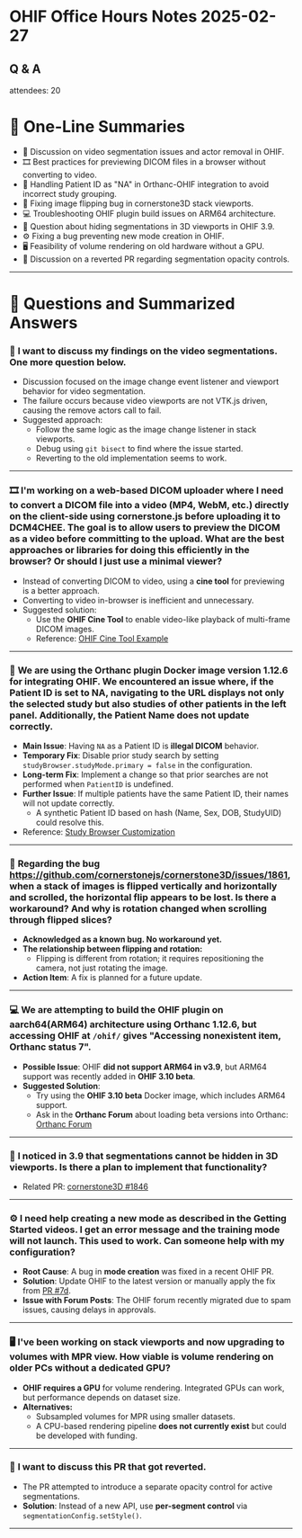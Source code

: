 # OHIF Office Hours Notes 2025-02-27

## Q & A

attendees: 20
  


# 📌 One-Line Summaries  

- 🎥 Discussion on video segmentation issues and actor removal in OHIF.  
- 🎞️ Best practices for previewing DICOM files in a browser without converting to video.  
- 🏥 Handling Patient ID as "NA" in Orthanc-OHIF integration to avoid incorrect study grouping.  
- 🔄 Fixing image flipping bug in cornerstone3D stack viewports.  
- 💻 Troubleshooting OHIF plugin build issues on ARM64 architecture.  
- 👀 Question about hiding segmentations in 3D viewports in OHIF 3.9.  
- ⚙️ Fixing a bug preventing new mode creation in OHIF.  
- 🖥️ Feasibility of volume rendering on old hardware without a GPU.  
- 🔄 Discussion on a reverted PR regarding segmentation opacity controls.  

---

# 📌 Questions and Summarized Answers  

### 🎥 **I want to discuss my findings on the video segmentations. One more question below.**  
- Discussion focused on the image change event listener and viewport behavior for video segmentation.  
- The failure occurs because video viewports are not VTK.js driven, causing the remove actors call to fail.  
- Suggested approach:  
  - Follow the same logic as the image change listener in stack viewports.  
  - Debug using `git bisect` to find where the issue started.  
  - Reverting to the old implementation seems to work.  

---  

### 🎞️ **I'm working on a web-based DICOM uploader where I need to convert a DICOM file into a video (MP4, WebM, etc.) directly on the client-side using cornerstone.js before uploading it to DCM4CHEE. The goal is to allow users to preview the DICOM as a video before committing to the upload. What are the best approaches or libraries for doing this efficiently in the browser? Or should I just use a minimal viewer?**  
- Instead of converting DICOM to video, using a **cine tool** for previewing is a better approach.  
- Converting to video in-browser is inefficient and unnecessary.  
- Suggested solution:  
  - Use the **OHIF Cine Tool** to enable video-like playback of multi-frame DICOM images.  
  - Reference: [OHIF Cine Tool Example](https://www.cornerstonejs.org/live-examples/cinetool)  

---

### 🏥 **We are using the Orthanc plugin Docker image version 1.12.6 for integrating OHIF. We encountered an issue where, if the Patient ID is set to NA, navigating to the URL displays not only the selected study but also studies of other patients in the left panel. Additionally, the Patient Name does not update correctly.**  
- **Main Issue**: Having `NA` as a Patient ID is **illegal DICOM** behavior.  
- **Temporary Fix**: Disable prior study search by setting `studyBrowser.studyMode.primary = false` in the configuration.  
- **Long-term Fix**: Implement a change so that prior searches are not performed when `PatientID` is undefined.  
- **Further Issue**: If multiple patients have the same Patient ID, their names will not update correctly.  
  - A synthetic Patient ID based on hash (Name, Sex, DOB, StudyUID) could resolve this.  
- Reference: [Study Browser Customization](https://docs.ohif.org/platform/services/customization-service/StudyBrowser)  

---

### 🔄 **Regarding the bug https://github.com/cornerstonejs/cornerstone3D/issues/1861, when a stack of images is flipped vertically and horizontally and scrolled, the horizontal flip appears to be lost. Is there a workaround? And why is rotation changed when scrolling through flipped slices?**  
- **Acknowledged as a known bug. No workaround yet.**  
- **The relationship between flipping and rotation:**  
  - Flipping is different from rotation; it requires repositioning the camera, not just rotating the image.  
- **Action Item**: A fix is planned for a future update.  

---

### 💻 **We are attempting to build the OHIF plugin on aarch64(ARM64) architecture using Orthanc 1.12.6, but accessing OHIF at `/ohif/` gives "Accessing nonexistent item, Orthanc status 7".**  
- **Possible Issue**: OHIF **did not support ARM64 in v3.9**, but ARM64 support was recently added in **OHIF 3.10 beta**.  
- **Suggested Solution**:  
  - Try using the **OHIF 3.10 beta** Docker image, which includes ARM64 support.  
  - Ask in the **Orthanc Forum** about loading beta versions into Orthanc: [Orthanc Forum](https://groups.google.com/g/orthanc-users)  

---

### 👀 **I noticed in 3.9 that segmentations cannot be hidden in 3D viewports. Is there a plan to implement that functionality?**  
- Related PR: [cornerstone3D #1846](https://github.com/cornerstonejs/cornerstone3D/pull/1846/files)  

---

### ⚙️ **I need help creating a new mode as described in the Getting Started videos. I get an error message and the training mode will not launch. This used to work. Can someone help with my configuration?**  
- **Root Cause**: A bug in **mode creation** was fixed in a recent OHIF PR.  
- **Solution**: Update OHIF to the latest version or manually apply the fix from [PR #7d](https://github.com/OHIF/Viewers/pull/7d).  
- **Issue with Forum Posts**: The OHIF forum recently migrated due to spam issues, causing delays in approvals.  

---

### 🖥️ **I've been working on stack viewports and now upgrading to volumes with MPR view. How viable is volume rendering on older PCs without a dedicated GPU?**  
- **OHIF requires a GPU** for volume rendering. Integrated GPUs can work, but performance depends on dataset size.  
- **Alternatives:**  
  - Subsampled volumes for MPR using smaller datasets.  
  - A CPU-based rendering pipeline **does not currently exist** but could be developed with funding.  

---

### 🔄 **I want to discuss this PR that got reverted.**  
- The PR attempted to introduce a separate opacity control for active segmentations.  
- **Solution**: Instead of a new API, use **per-segment control** via `segmentationConfig.setStyle()`.  

---
